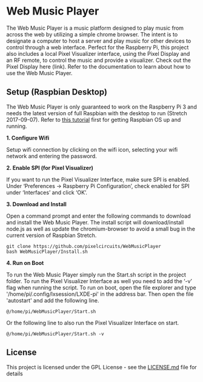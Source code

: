 # Web Music Player
The Web Music Player is a music platform designed to play music from across the web by utilizing a simple chrome browser. The intent is to designate a computer to host a server and play music for other devices to control through a web interface. Perfect for the Raspberry Pi, this project also includes a local Pixel Visualizer interface, using the Pixel Display and an RF remote, to control the music and provide a visualizer. Check out the Pixel Display here (link). Refer to the documentation to learn about how to use the Web Music Player.

## Setup (Raspbian Desktop)
The Web Music Player is only guaranteed to work on the Raspberry Pi 3 and needs the latest version of full Raspbian with the desktop to run (Stretch 2017-09-07). Refer to [this tutorial](https://www.raspberrypi.org/documentation/installation/installing-images/README.md) first for getting Raspbian OS up and running.

**1. Configure Wifi**

Setup wifi connection by clicking on the wifi icon, selecting your wifi network and entering the password.

**2. Enable SPI (for Pixel Visualizer)**

If you want to run the Pixel Visualizer Interface, make sure SPI is enabled. Under ‘Preferences -> Raspberry Pi Configuration’, check enabled for SPI under ‘Interfaces’ and click ‘OK’.

**3. Download and Install**

Open a command prompt and enter the following commands to download and install the Web Music Player. The install script will download/install node.js as well as update the chromium-browser to avoid a small bug in the current version of Raspbian Stretch.
```
git clone https://github.com/pixelcircuits/WebMusicPlayer 
bash WebMusicPlayer/Install.sh
```

**4. Run on Boot**

To run the Web Music Player simply run the Start.sh script in the project folder. To run the Pixel Visualizer Interface as well you need to add the ‘-v’ flag when running the script. To run on boot, open the file explorer and type '/home/pi/.config/lxsession/LXDE-pi' in the address bar. Then open the file 'autostart' and add the following line.
```
@/home/pi/WebMusicPlayer/Start.sh
```
Or the following line to also run the Pixel Visualizer Interface on start. 
```
@/home/pi/WebMusicPlayer/Start.sh -v
```

## License

This project is licensed under the GPL License - see the [LICENSE.md](LICENSE.md) file for details
